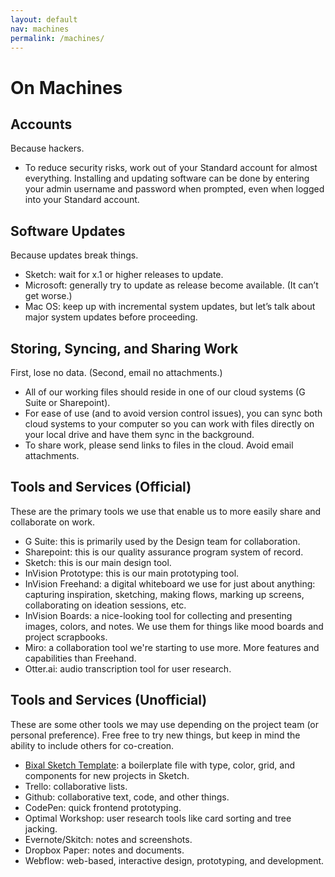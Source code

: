 ```yaml
---
layout: default
nav: machines
permalink: /machines/
---
```


# On Machines

## Accounts

Because hackers.

- To reduce security risks, work out of your Standard account for almost everything. Installing and updating software can be done by entering your admin username and password when prompted, even when logged into your Standard account.

## Software Updates

Because updates break things.

- Sketch: wait for x.1 or higher releases to update.
- Microsoft: generally try to update as release become available. (It can’t get worse.)
- Mac OS: keep up with incremental system updates, but let’s talk about major system updates before proceeding.

## Storing, Syncing, and Sharing Work

First, lose no data. (Second, email no attachments.)

- All of our working files should reside in one of our cloud systems (G Suite or Sharepoint).
- For ease of use (and to avoid version control issues), you can sync both cloud systems to your computer so you can work with files directly on your local drive and have them sync in the background.
- To share work, please send links to files in the cloud. Avoid email attachments.

## Tools and Services (Official)

These are the primary tools we use that enable us to more easily share and collaborate on work.

- G Suite: this is primarily used by the Design team for collaboration.
- Sharepoint: this is our quality assurance program system of record.
- Sketch: this is our main design tool.
- InVision Prototype: this is our main prototyping tool.
- InVision Freehand: a digital whiteboard we use for just about anything: capturing inspiration, sketching, making flows, marking up screens, collaborating on ideation sessions, etc.
- InVision Boards: a nice-looking tool for collecting and presenting images, colors, and notes. We use them for things like mood boards and project scrapbooks.
- Miro: a collaboration tool we're starting to use more. More features and capabilities than Freehand.
- Otter.ai: audio transcription tool for user research.

## Tools and Services (Unofficial)

These are some other tools we may use depending on the project team (or personal preference). Free free to try new things, but keep in mind the ability to include others for co-creation.

- [Bixal Sketch Template](https://github.com/pglevy/bixal-sketch-template): a boilerplate file with type, color, grid, and components for new projects in Sketch.
- Trello: collaborative lists.
- Github: collaborative text, code, and other things.
- CodePen: quick frontend prototyping.
- Optimal Workshop: user research tools like card sorting and tree jacking.
- Evernote/Skitch: notes and screenshots.
- Dropbox Paper: notes and documents.
- Webflow: web-based, interactive design, prototyping, and development.
